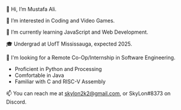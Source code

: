 👋 Hi, I’m Mustafa Ali.

👀 I’m interested in Coding and Video Games.

🌱 I’m currently learning JavaScript and Web Development.

🎓 Undergrad at UofT Mississauga, expected 2025.

💼 I'm looking for a Remote Co-Op/Internship in Software Engineering.
- Proficient in Python and Processing
- Comfortable in Java
- Familiar with C and RISC-V Assembly

📫 You can reach me at skylon2k2@gmail.com, or SkyLon#8373 on Discord.

<!---
skylon2k2/skylon2k2 is a ✨ special ✨ repository because its `README.md` (this file) appears on your GitHub profile.
You can click the Preview link to take a look at your changes.
--->
